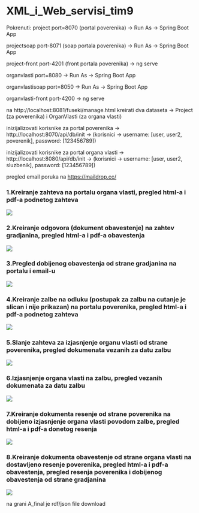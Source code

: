 # XML_i_Web_servisi_tim9
Pokrenuti:
project port=8070 (portal poverenika) -> Run As -> Spring Boot App

projectsoap port-8071 (soap portala poverenika) -> Run As -> Spring Boot App

project-front port-4201 (front portala poverenika) -> ng serve

organvlasti port=8080 -> Run As -> Spring Boot App

organvlastisoap port=8050 -> Run As -> Spring Boot App

organvlasti-front port-4200 -> ng serve

na http://localhost:8081/fuseki/manage.html kreirati dva dataseta -> Project (za poverenika) i OrganVlasti (za organa vlasti)

inizijalizovati korisnike za portal poverenika ->  http://localhost:8070/api/db/init -> (korisnici -> username: [user, user2, poverenik], password: [123456789])

inizijalizovati korisnike za portal organa vlasti ->  http://localhost:8080/api/db/init -> (korisnici -> username: [user, user2, sluzbenik], password: [123456789])

pregled email poruka na https://maildrop.cc/

### 1.Kreiranje zahteva na portalu organa vlasti, pregled html-a i pdf-a podnetog zahteva
[![](http://img.youtube.com/vi/xO_NMrr7C9E/0.jpg)](http://www.youtube.com/watch?v=xO_NMrr7C9E "v1")
### 2.Kreiranje odgovora (dokument obavestenje) na zahtev gradjanina, pregled html-a i pdf-a obavestenja
[![](http://img.youtube.com/vi/7kHdatlLd0A/0.jpg)](http://www.youtube.com/watch?v=7kHdatlLd0A "v2")
### 3.Pregled dobijenog obavestenja od strane gradjanina na portalu i email-u
[![](http://img.youtube.com/vi/SAT5ZYAfLck/0.jpg)](http://www.youtube.com/watch?v=SAT5ZYAfLck "v3")
### 4.Kreiranje zalbe na odluku (postupak za zalbu na cutanje je slican i nije prikazan) na portalu poverenika, pregled html-a i pdf-a podnetog zahteva
[![](http://img.youtube.com/vi/JvS36Crm7tA/0.jpg)](http://www.youtube.com/watch?v=JvS36Crm7tA "v4")
### 5.Slanje zahteva za izjasnjenje organu vlasti od strane poverenika, pregled dokumenata vezanih za datu zalbu
[![](http://img.youtube.com/vi/ZtxscgvMDTg/0.jpg)](http://www.youtube.com/watch?v=ZtxscgvMDTg "v5")
### 6.Izjasnjenje organa vlasti na zalbu, pregled vezanih dokumenata za datu zalbu
[![](http://img.youtube.com/vi/eXQYxrgbWuQ/0.jpg)](http://www.youtube.com/watch?v=eXQYxrgbWuQ "v6")
### 7.Kreiranje dokumenta resenje od strane poverenika na dobijeno izjasnjenje organa vlasti povodom zalbe, pregled html-a i pdf-a donetog resenja
[![](http://img.youtube.com/vi/xc_mJnVWdro/0.jpg)](http://www.youtube.com/watch?v=xc_mJnVWdro "v7")
### 8.Kreiranje dokumenta obavestenje od strane organa vlasti na dostavljeno resenje poverenika, pregled html-a i pdf-a obavestenja, pregled resenja poverenika i dobijenog obavestenja od strane gradjanina
[![](http://img.youtube.com/vi/kEZwSvv-CfA/0.jpg)](http://www.youtube.com/watch?v=kEZwSvv-CfA "v8")

na grani A_final je rdf/json file download
